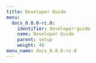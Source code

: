 ```yaml
---
title: Developer Guide
menu:
  docs_0.8.0-rc.0:
    identifier: developer-guide
    name: Developer Guide
    parent: setup
    weight: 40
menu_name: docs_0.8.0-rc.0
---
```


